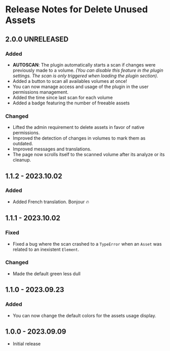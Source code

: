 # Release Notes for Delete Unused Assets

## 2.0.0 UNRELEASED
### Added
* **AUTOSCAN**: The plugin automatically starts a scan if changes were previously made to a volume. *(You can disable this feature in the plugin settings. The scan is only triggered when loading the plugin section).*
* Added a button to scan all availables volumes at once! 
* You can now manage access and usage of the plugin in the user permissions management.
* Added the time since last scan for each volume
* Added a badge featuring the number of freeable assets

### Changed
* Lifted the admin requirement to delete assets in favor of native permissions.
* Improved the detection of changes in volumes to mark them as outdated.
* Improved messages and translations.
* The page now scrolls itself to the scanned volume after its analyze or its cleanup.

## 1.1.2 - 2023.10.02
### Added
* Added French translation. Bonjour 🔥

## 1.1.1 - 2023.10.02
### Fixed
* Fixed a bug where the scan crashed to a `TypeError` when an `Asset` was related to an inexistent `Element`.

### Changed
* Made the default green less dull


## 1.1.0 - 2023.09.23
### Added
* You can now change the default colors for the assets usage display.

## 1.0.0 - 2023.09.09
* Initial release
